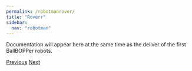 ```yaml
---
permalink: /robotmanrover/
title: "Roverr"
sidebar:
  nav: "robotman"
---
```


Documentation will appear here at the same time as the deliver of the first BallBOPPer robots.

  <nav class="pagination">
      <a href="/BallBOPPer/robotmanlauncher/" class="pagination--pager" title="Launcher Manual">Previous</a>
       <a href="/BallBOPPer/robotmanreloader/" class="pagination--pager" title="Reloader">Next</a>
  </nav>
